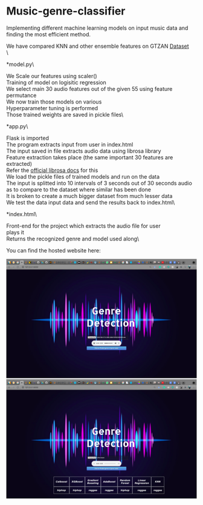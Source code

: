 # Music-genre-classifier

Implementing different machine learning models on input music data and finding the most efficient method.

We have compared KNN and other ensemble features on GTZAN [Dataset](https://www.kaggle.com/andradaolteanu/gtzan-dataset-music-genre-classification)\
\

*model.py\

We Scale our features using scaler()\
Training of model on logisitic regression\
We select main 30 audio features out of the given 55 using feature permutance\
We now train those models on various\
Hyperparameter tuning is performed\
Those trained weights are saved in pickle files\

*app.py\

Flask is imported\
The program extracts input from user in index.html\
The input saved in file extracts audio data using librosa library\
Feature extraction takes place (the same important 30 features are extracted)\
Refer the [official librosa docs](https://librosa.org/doc/latest/feature.html) for this\
We load the pickle files of trained models and run on the data\
The input is splitted into 10 intervals of 3 seconds out of 30 seconds audio as to compare to the dataset where similar has been done\
It is broken to create a much bigger dataset from much lesser data\
We test the data input data and send the results back to index.html\

*index.html\

Front-end for the project which extracts the audio file for user\
plays it\
Returns the recognized genre and model used along\

You can find the hosted website here:


![Input](https://github.com/0sparsh2/Music-genre-classifier/blob/main/input.png)
![Output](https://github.com/0sparsh2/Music-genre-classifier/blob/main/output.png)
